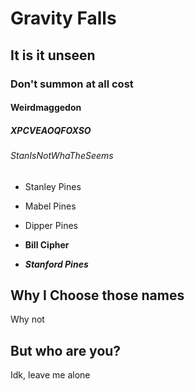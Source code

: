 # Gravity Falls

## It is it unseen

### Don't summon at all cost

#### Weirdmaggedon

##### XPCVEAOQFOXSO

###### StanIsNotWhaTheSeems

- Stanley Pines

- Mabel Pines

- Dipper Pines

- **Bill Cipher**

- __*Stanford Pines*__

## **Why I Choose those names**

Why not

**But who are you?**
-------------------

Idk, leave me alone
